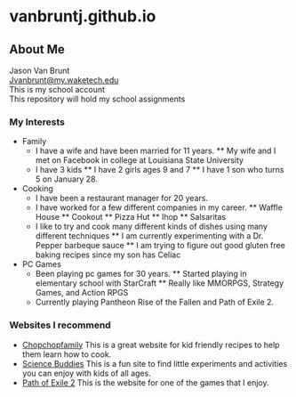 # vanbruntj.github.io
## About Me
Jason Van Brunt<br/>
Jvanbrunt@my.waketech.edu<br/>
This is my school account<br/>
This repository will hold my school assignments<br/>
### My Interests
* Family
	* I have a wife and have been married for 11 years.
	 ** My wife and I met on Facebook in college at Louisiana State University
	* I have 3 kids
	 ** I have 2 girls ages 9 and 7
	 ** I have 1 son who turns 5 on January 28.
* Cooking
	* I have been a restaurant manager for 20 years.
	* I have worked for a few different companies in my career.
	 ** Waffle House
	 ** Cookout
	 ** Pizza Hut
	 ** Ihop
	 ** Salsaritas
	* I like to try and cook many different kinds of dishes using many different techniques
	 ** I am currently experimenting with a Dr. Pepper barbeque sauce
	 ** I am trying to figure out good gluten free baking recipes since my son has Celiac
* PC Games
	* Been playing pc games for 30 years.
	 ** Started playing in elementary school with StarCraft
	 ** Really like MMORPGS, Strategy Games, and Action RPGS
	* Currently playing Pantheon Rise of the Fallen and Path of Exile 2.

### Websites I recommend
+	[Chopchopfamily](https://www.chopchopfamily.org/recipes/) This is a great website for kid friendly recipes to help them learn how to cook.
+	[Science Buddies](https://www.sciencebuddies.org/) This is a fun site to find little experiments and activities you can enjoy with kids of all ages.
+	[Path of Exile 2](https://pathofexile2.com/home) This is the website for one of the games that I enjoy.
	

